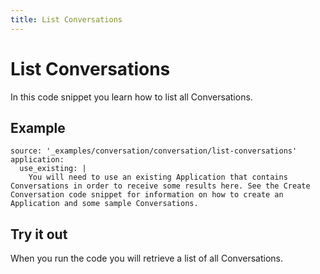 ```yaml
---
title: List Conversations
---
```


# List Conversations

In this code snippet you learn how to list all Conversations.

## Example

```code_snippets
source: '_examples/conversation/conversation/list-conversations'
application:
  use_existing: |
    You will need to use an existing Application that contains Conversations in order to receive some results here. See the Create Conversation code snippet for information on how to create an Application and some sample Conversations.
```

## Try it out

When you run the code you will retrieve a list of all Conversations.
